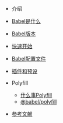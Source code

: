 - 介绍
 - [Babel是什么](/md/guide.md)
 - [Babel版本](/md/version.md)
 - [快速开始](/md/start.md)

- [Babel配置文件](/md/configuration.md)

- [插件和预设](/md/plugin-and-presets.md)

- Polyfill
  - [什么事Polyfill](/md/polyfill.md)
  - [@babel/polyfill](/md/babel-polyfill.md)

- [参考文献](/md/reference.md)
